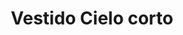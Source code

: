 ---
id: vestido-cielo-corto
title: Vestido Cielo corto 
regularPrice: 59.60
price: 59.60
image: 
- vestido-cielo-corto-1.jpg
- vestido-cielo-corto-2.jpg
description: Vestido corto con manga bombacha.
material: Poliester 
sizes: 
- s
- m
- l
- xl
creationDate: 2025/02/01
isSale: false
isStock: true
startDate: "2025-02-11"
endDate: "2025-02-14"
---